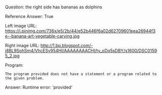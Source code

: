 Question: the right side has bananas as dolphins

Reference Answer: True

Left image URL: https://i.pinimg.com/736x/e5/2b/44/e52b446f6a02d62709601eea26944f3e--banana-art-vegetable-carving.jpg

Right image URL: http://1.bp.blogspot.com/-j8BL9SohSm4/VhcESy954HI/AAAAAAAACHI/ty_oDq5sDBY/s1600/DSC01595_2.jpg

Program:

```
The program provided does not have a statement or a program related to the given problem.
```
Answer: Runtime error: 'provided'

